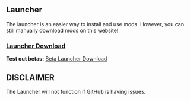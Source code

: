 ## Launcher
The launcher is an easier way to install and use mods. However, you can still manually download mods on this website!

### [Launcher Download](https://github.com/DesktopGooseUnofficial/launcher/releases/latest)

**Test out betas:** [Beta Launcher Download](https://github.com/DesktopGooseUnofficial/launcher/releases/tag/v2.0-beta1/latest)

## DISCLAIMER
The Launcher will not function if GitHub is having issues.